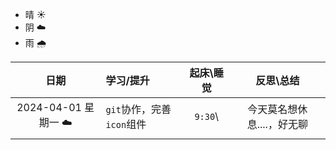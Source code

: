 - 晴 ☀️
- 阴 ☁️
- 雨 🌧️

|        日期         | 学习/提升                 | 起床\睡觉 |         反思\总结          |
| :-----------------: | :------------------------ | :-------: | :------------------------: |
| 2024-04-01 星期一 ☁️ | `git`协作，完善`icon`组件 |  `9:30`\  | 今天莫名想休息....，好无聊 |
|                     |                           |           |                            |